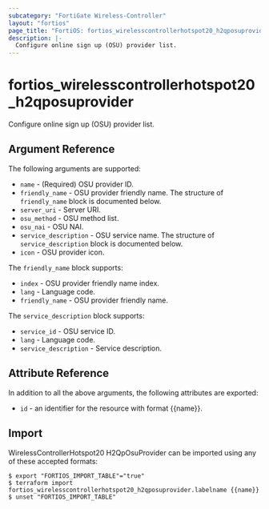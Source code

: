 ```yaml
---
subcategory: "FortiGate Wireless-Controller"
layout: "fortios"
page_title: "FortiOS: fortios_wirelesscontrollerhotspot20_h2qposuprovider"
description: |-
  Configure online sign up (OSU) provider list.
---
```


# fortios_wirelesscontrollerhotspot20_h2qposuprovider
Configure online sign up (OSU) provider list.

## Argument Reference

The following arguments are supported:

* `name` - (Required) OSU provider ID.
* `friendly_name` - OSU provider friendly name. The structure of `friendly_name` block is documented below.
* `server_uri` - Server URI.
* `osu_method` - OSU method list.
* `osu_nai` - OSU NAI.
* `service_description` - OSU service name. The structure of `service_description` block is documented below.
* `icon` - OSU provider icon.

The `friendly_name` block supports:

* `index` - OSU provider friendly name index.
* `lang` - Language code.
* `friendly_name` - OSU provider friendly name.

The `service_description` block supports:

* `service_id` - OSU service ID.
* `lang` - Language code.
* `service_description` - Service description.


## Attribute Reference

In addition to all the above arguments, the following attributes are exported:
* `id` - an identifier for the resource with format {{name}}.

## Import

WirelessControllerHotspot20 H2QpOsuProvider can be imported using any of these accepted formats:
```
$ export "FORTIOS_IMPORT_TABLE"="true"
$ terraform import fortios_wirelesscontrollerhotspot20_h2qposuprovider.labelname {{name}}
$ unset "FORTIOS_IMPORT_TABLE"
```
